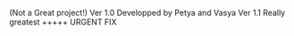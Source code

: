 (Not a  Great project!)
Ver 1.0
Developped by Petya and Vasya
Ver 1.1
Really greatest
+++++ URGENT FIX
